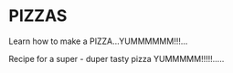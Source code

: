 # PIZZAS
Learn how to make a PIZZA...YUMMMMMM!!!...

Recipe for a super - duper tasty pizza
YUMMMMM!!!!!.....